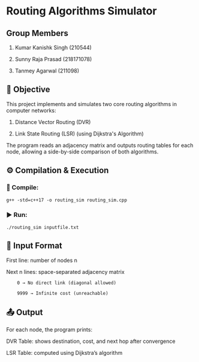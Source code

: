# Routing Algorithms Simulator 

## Group Members
1. Kumar Kanishk Singh (210544)

2. Sunny Raja Prasad (218171078)

3. Tanmey Agarwal (211098)

## 📌 Objective
This project implements and simulates two core routing algorithms in computer networks:

1. Distance Vector Routing (DVR)

2. Link State Routing (LSR) (using Dijkstra's Algorithm)

The program reads an adjacency matrix and outputs routing tables for each node, allowing a side-by-side comparison of both algorithms.

## ⚙️ Compilation & Execution
### 🔧 Compile:
```` g++ -std=c++17 -o routing_sim routing_sim.cpp ````
### ▶️ Run:
```` ./routing_sim inputfile.txt ````

## 📝 Input Format
First line: number of nodes n

Next n lines: space-separated adjacency matrix

        0 → No direct link (diagonal allowed)

        9999 → Infinite cost (unreachable)

## 📤 Output
For each node, the program prints:

DVR Table: shows destination, cost, and next hop after convergence

LSR Table: computed using Dijkstra’s algorithm
